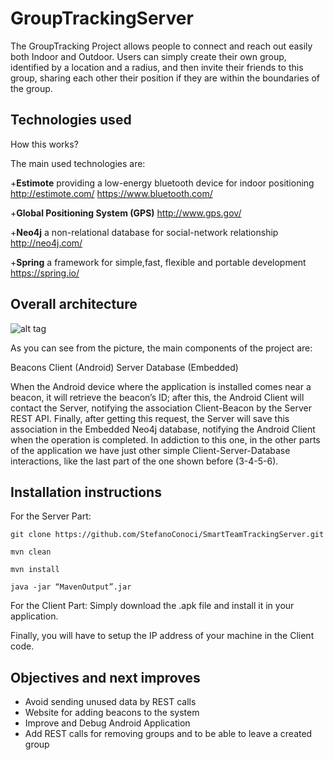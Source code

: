 # GroupTrackingServer

The GroupTracking Project allows people to connect and reach out easily both Indoor and Outdoor.
Users can simply create their own group, identified by a location and a radius, and then invite their friends to this group, sharing each other their position if they are within the boundaries of the group.


## Technologies used 

How this works?

The main used technologies are:

+**Estimote**
providing a low-energy bluetooth device for indoor positioning
http://estimote.com/ https://www.bluetooth.com/

+**Global Positioning System (GPS)**
http://www.gps.gov/

+**Neo4j**
a non-relational database for social-network relationship
http://neo4j.com/

+**Spring**
a framework for simple,fast, flexible and portable development
https://spring.io/


## Overall architecture 


![alt tag](http://i.imgur.com/6Djz7NX.png)

As you can see from the picture, the main components of the project are:

Beacons
Client (Android)
Server
Database (Embedded)

When the Android device where the application is installed comes near a beacon, it will retrieve the beacon’s ID; after this, the Android Client will contact the Server, notifying the association Client-Beacon by the Server REST API. Finally, after getting this request, the Server will save this association in the Embedded Neo4j database, notifying the Android Client when the operation is completed.
In addiction to this one, in the other parts of the application we have just other simple Client-Server-Database interactions, like the last part of the one shown before (3-4-5-6).


## Installation instructions

For the Server Part:


`git clone https://github.com/StefanoConoci/SmartTeamTrackingServer.git`

`mvn clean`

`mvn install`

`java -jar “MavenOutput”.jar`

For the Client Part:
Simply download the .apk file and install it in your application.

Finally, you will have to setup the IP address of your machine in the Client code.


## Objectives and next improves

+ Avoid sending unused data by REST calls
+ Website for adding beacons to the system
+ Improve and Debug Android Application
+ Add REST calls for removing groups and to be able to leave a created group


